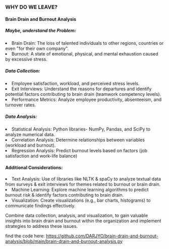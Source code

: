 ### WHY DO WE LEAVE?
#### Brain Drain and Burnout Analysis

##### Maybe, understand the Problem:
<li>Brain Drain: The loss of talented individuals to other regions, countries or even "for their own company".
<li>Burnout: A state of emotional, physical, and mental exhaustion caused by excessive stress.

##### Data Collection:
<li>Employee satisfaction, workload, and perceived stress levels.
<li>Exit Interviews: Understand the reasons for departures and identify potential factors contributing to brain drain (teamwork competency levels).
<li>Performance Metrics: Analyze employee productivity, absenteeism, and turnover rates.

##### Data Analysis:
<li>Statistical Analysis: Python libraries- NumPy, Pandas, and SciPy to analyze numerical data.
<li>Correlation Analysis: Determine relationships between variables (workload and burnout).
<li>Regression Analysis: Predict burnout levels based on factors (job satisfaction and work-life balance)

#### Additional Considerations:

<li>Text Analysis: Use of libraries like NLTK & spaCy to analyze textual data from surveys & exit interviews for themes related to burnout or brain drain.
<li>Machine Learning: Explore machine learning algorithms to predict burnout risk & identify factors contributing to brain drain.
<li>Visualization: Create visualizations (e.g., bar charts, histograms) to communicate findings effectively.

Combine data collection, analysis, and visualization, to gain valuable insights into brain drain and burnout within the organization and implement strategies to address these issues.

find the code here: https://github.com/DARJYO/brain-drain-and-burnout-analysis/blob/main/brain-drain-and-burnout-analysis.py


